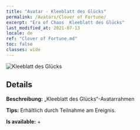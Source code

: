 ```yaml
---
title: "Avatar - Kleeblatt des Glücks"
permalink: /Avatars/Clover of Fortune/
excerpt: "Era of Chaos  Kleeblatt des Glücks"
last_modified_at: 2021-07-13
locale: de
ref: "Clover of Fortune.md"
toc: false
classes: wide
---
```

 ![Kleeblatt des Glücks](/images/a/avatarFrame_96.png)

## Details

 **Beschreibung:** „Kleeblatt des Glücks“-Avatarrahmen 

 **Tips:** Erhältlich durch Teilnahme am Ereignis. 

 **Is available:**  + 

